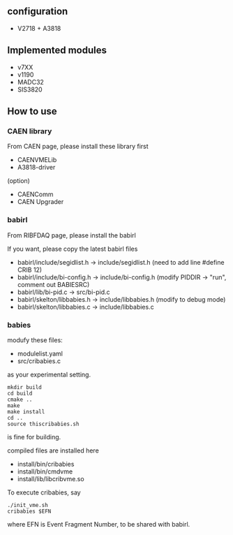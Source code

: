## configuration
- V2718 + A3818


## Implemented modules
- v7XX
- v1190
- MADC32
- SIS3820


## How to use
### CAEN library
From CAEN page, please install these library first

- CAENVMELib
- A3818-driver

(option)
- CAENComm
- CAEN Upgrader

### babirl
From RIBFDAQ page, please install the babirl

If you want, please copy the latest babirl files
- babirl/include/segidlist.h -> include/segidlist.h (need to add line #define CRIB 12)
- babirl/include/bi-config.h -> include/bi-config.h (modify PIDDIR -> "run", comment out BABIESRC)
- babirl/lib/bi-pid.c -> src/bi-pid.c
- babirl/skelton/libbabies.h -> include/libbabies.h (modify to debug mode)
- babirl/skelton/libbabies.c -> include/libbabies.c

### babies 
modufy these files:
- modulelist.yaml
- src/cribabies.c

as your experimental setting.

```shell
mkdir build
cd build
cmake ..
make
make install
cd ..
source thiscribabies.sh 
```
is fine for building.

compiled files are installed here
- install/bin/cribabies
- install/bin/cmdvme
- install/lib/libcribvme.so

To execute cribabies, say
```shell
./init_vme.sh
cribabies $EFN
```
where EFN is Event Fragment Number, to be shared with babirl.
